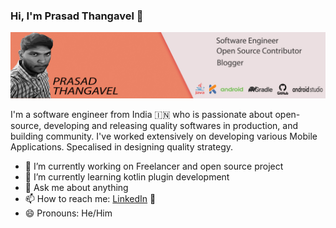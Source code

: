 ### Hi, I'm Prasad Thangavel 👋


<!--**prasad091/prasad091** is a ✨ _special_ ✨ repository because its `README.md` (this file) appears on your GitHub profile. -->
<img src="https://raw.githubusercontent.com/prasad091/prasad091/master/prasad.jpg" alt="banner that says Prasad Thangavel">

I'm a software engineer from India 🇮🇳 who is passionate about open-source, developing and releasing quality softwares in production, and building community. I've worked extensively on developing various Mobile Applications. Specalised in designing quality strategy.

- 🔭 I’m currently working on Freelancer and open source project
- 🌱 I’m currently learning kotlin plugin development
- 💬 Ask me about anything
- 📫 How to reach me: <a href="https://www.linkedin.com/in/prasad-t/">LinkedIn</a> 💼
- 😄 Pronouns: He/Him

